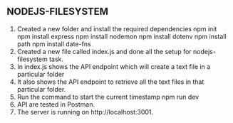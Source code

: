 ## NODEJS-FILESYSTEM

1. Created a  new folder and install the required dependencies
    npm init
    npm install express
    npm install nodemon
    npm install dotenv
    npm install path
    npm install date-fns
2. Created a new file called index.js and done all the setup for nodejs- filesystem task.
3. In index.js shows the API endpoint which will create a text file in a particular folder
4. It also shows the API endpoint to retrieve all the text files in that particular folder.
5. Run the command to start the current timestamp
    npm run dev
6. API are tested in Postman.    
6. The server is running on http://localhost:3001.    